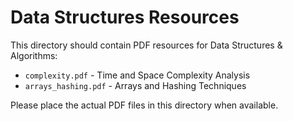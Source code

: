 # Data Structures Resources

This directory should contain PDF resources for Data Structures & Algorithms:

- `complexity.pdf` - Time and Space Complexity Analysis
- `arrays_hashing.pdf` - Arrays and Hashing Techniques

Please place the actual PDF files in this directory when available.
